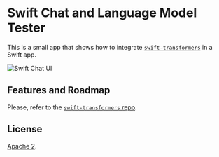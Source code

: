 # Swift Chat and Language Model Tester

This is a small app that shows how to integrate [`swift-transformers`](https://github.com/huggingface/swift-transformers) in a Swift app.

![Swift Chat UI](https://huggingface.co/datasets/huggingface/documentation-images/resolve/main/blog/swift-transformers/swift-chat-ui.png)

## Features and Roadmap

Please, refer to the [`swift-transformers` repo](https://github.com/huggingface/swift-transformers).

## License

[Apache 2](LICENSE).

